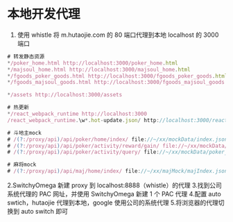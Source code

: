 # 本地开发代理

1. 使用 whistle 将 m.hutaojie.com 的 80 端口代理到本地 localhost 的 3000 端口

```js
# 转发静态资源
*/poker_home.html http://localhost:3000/poker_home.html
*/majsoul_home.html http://localhost:3000/majsoul_home.html
*/fgoods_poker_goods.html http://localhost:3000/fgoods_poker_goods.html?__csr=1
*/fgoods_majsoul_goods.html http://localhost:3000/fgoods_majsoul_goods.html?__csr=1

*/assets http://localhost:3000/assets

# 热更新
*/react_webpack_runtime http://localhost:3000
/react_webpack_runtime.\w*.hot-update.json/ http://localhost:3000/react_webpack_runtime.$1.hot-update.json

# 斗地主mock
# /(?:/proxy/api)/api/poker/home/index/ file://~/xx/mockData/index.json
# /(?:/proxy/api)/api/poker/activity/reward/gain/ file://~/xx/mockData/activityGain.json
# /(?:/proxy/api)/api/poker/activity/query/ file://~/xx/mockData/poker_goods_activity_query.json

# 麻将mock
# /(?:/proxy/api)/api/maj/home/index/ file://~/xx/majMock/majIndex.json
```

2.SwitchyOmega 新建 proxy 到 localhost:8888（whistle）的代理 3.找到公司系统代理的 PAC 网址，并使用 SwitchyOmega 新建 1 个 PAC 代理 4.配置 auto swtich，hutaojie 代理到本地，google 使用公司的系统代理 5.将浏览器的代理切换到 auto switch 即可

